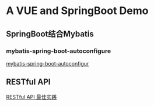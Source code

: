 # A VUE and SpringBoot Demo

## SpringBoot结合Mybatis

### mybatis-spring-boot-autoconfigure

[mybatis-spring-boot-autoconfigur](http://www.mybatis.org/spring-boot-starter/mybatis-spring-boot-autoconfigure/)

## RESTful API

[RESTful API 最佳实践](http://www.ruanyifeng.com/blog/2018/10/restful-api-best-practices.html)
